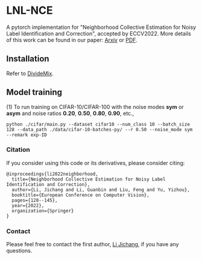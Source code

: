 # LNL-NCE
A pytorch implementation for "Neighborhood Collective Estimation for Noisy Label Identification and Correction", accepted by ECCV2022. More details of this work can be found in our paper: [Arxiv](https://arxiv.org/abs/2208.03207) or [PDF](https://www.ecva.net/papers/eccv_2022/papers_ECCV/papers/136840126.pdf).


## Installation

Refer to  [DivideMix](https://github.com/LiJunnan1992/DivideMix).

## Model training

(1) To run training on CIFAR-10/CIFAR-100 with the noise modes **sym** or **asym** and noise ratios **0.20**, **0.50**, **0.80**, **0.90**, etc.,

`python ./cifar/main.py --dataset cifar10 --num_class 10 --batch_size 128 --data_path ./data/cifar-10-batches-py/ --r 0.50 --noise_mode sym --remark exp-ID`


### Citation
If you consider using this code or its derivatives, please consider citing:

```
@inproceedings{li2022neighborhood,
  title={Neighborhood Collective Estimation for Noisy Label Identification and Correction},
  author={Li, Jichang and Li, Guanbin and Liu, Feng and Yu, Yizhou},
  booktitle={European Conference on Computer Vision},
  pages={128--145},
  year={2022},
  organization={Springer}
}
```
### Contact
Please feel free to contact the first author, [Li Jichang](https://lijichang.github.io/), if you have any questions.
